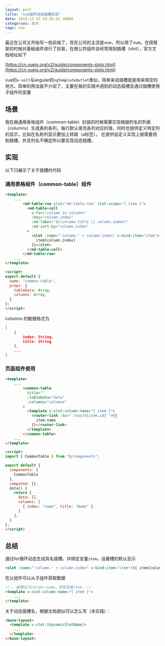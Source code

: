 ```yaml
---
layout: post
title: "vue组件动态插槽实现"
date: 2019-11-15 19:36:52 +0800
categories: 技术 
tags: vue
---
```


最近在公司又开始写一些前端了，现在公司的主流是vue，所以用了vue。在搭框架的时候对基础组件进行了封装，在做公共组件会经常用到插槽（slot），官方文档地址如下

[https://cn.vuejs.org/v2/guide/components-slots.html](https://cn.vuejs.org/v2/guide/components-slots.html)

vue的`v-solt`与angular的`ngTemplateOutlet`类似，简单来说插槽就是用来填空的地方。简单的用法就不介绍了，主要在我的实践中遇到的动态插槽及通过插槽使用子组件的变量

## 场景

我在做通用表格组件（common-table）封装的时候需要实现根据列名的列表（columns）生成表的各列，每行默认填充各列对应的值，同时也提供定义特定列的显示，比如在名称列显示要加上转跳（a标签）。
在提供自定义实现上就需要用到插槽，并且列名不确定所以要实现动态插槽。

## 实现

以下只展示了关于插槽的代码

### 通用表格组件（common-table）组件

```html
<template>
    ...
        <md-table-row slot="md-table-row" slot-scope="{ item }">
          <md-table-cell
            v-for="column in columns"
            :key="column.index"
            :md-label="$t(column.title || column.index)"
            :md-sort-by="column.index"
          >
            <slot :name="'column-' + column.index" v-bind:item="item">{{
              item[column.index]
            }}</slot>
          </md-table-cell>
        </md-table-row>
    ...
</template>

<script>
export default {
  name: "common-table",
  props: {
    tableData: Array,
    columns: Array,
  }
};
</script>
```

columns 的数据格式为

```json
[
    {
        index: String,
        title: String
    },
    ...
]
```

### 页面组件使用

```html
<template>
    ...
        <common-table
          title=""
          :tableData="data"
          :columns="columns"
        >
          <template v-slot:column-name="{ item }">
            <router-link :to="`/xxx/${item.id}`">{{
              item.name
            }}</router-link>
          </template>
        </common-table>
    ...
</template>

<script>
import { CommonTable } from "@/components";

export default {
  components: {
    CommonTable
  },
  computed: {},
  data() {
    return {
      data: [],
      columns: [
        { index: "name", title: "Name" },
      ]
    };
  }
};
</script>
```

## 总结

通过for循环动态生成具名插槽，并绑定变量`item`，设置槽的默认显示

```html
<slot :name="'column-' + column.index" v-bind:item="item">{{ item[column.index] }}</slot>
```

在父组件可以从子组件获取数据

```html
<!-- 插槽名为column-name，获取变量item -->
<template v-slot:column-name="{ item }">
    ...
</template>
```

关于动态插槽名，根据文档貌似可以怎么写（未实践）：

```html
<base-layout>
  <template v-slot:[dynamicSlotName]>
    ...
  </template>
</base-layout>
```
